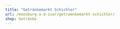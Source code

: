 ```yaml
---
title: "Getränkemarkt Schichler"
url: /moosburg-a-d-isar/getraenkemarkt-schichler/
shop: Getränke
---
```

